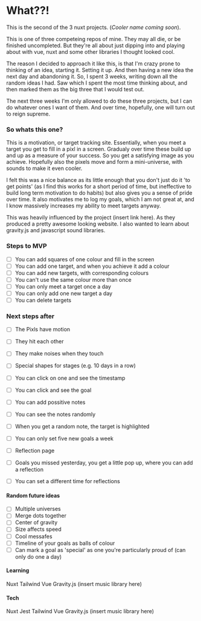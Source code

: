 # What??!

This is the second of the 3 nuxt projects. (*Cooler name coming soon*).

This is one of three competeing repos of mine. They may all die, or be finished uncompleted. But they're all about just dipping into
and playing about with vue, nuxt and some other libraries I thought looked cool. 

The reason I decided to approach it like this, is that I'm crazy prone to thinking of an idea, starting it. Setting it up. And then 
having a new idea the next day and abandoning it. So, I spent 3 weeks, writing down all the random ideas I had. Saw which I spent the
most time thinking about, and then marked them as the big three that I would test out. 

The next three weeks I'm only allowed to do these three projects, but I can do whatever ones I want of them. And over time, hopefully, 
one will turn out to reign supreme. 

### So whats this one?

This is a motivation, or target tracking site. Essentially, when you meet a target you get to fill in a pixl in a screen. 
Gradualy over time these build up and up as a measure of your success. So you get a satisfying image as you achieve. 
Hopefully also the pixels move and form a mini-universe, with sounds to make it even cooler. 

I felt this was a nice balance as its little enough that you don't just do it 'to get points' (as I find this works 
for a short period of time, but ineffective to build long term motivation to do habits) but also gives you a sense of pride 
over time. It also motivates me to log my goals, which I am not great at, and I know massively increases my ability to meet targets anyway. 

This was heavily influenced by the project (insert link here). As they produced a pretty awesome looking website. I also wanted to learn about
gravity.js and javascript sound libraries. 


### Steps to MVP 
- [ ] You can add squares of one colour and fill in the screen
- [ ] You can add one target, and when you achieve it add a colour 
- [ ] You can add new targets, with corresponding colours 
- [ ] You can't use the same colour more than once 
- [ ] You can only meet a target once a day 
- [ ] You can only add one new target a day 
- [ ] You can delete targets

###  Next steps after 
- [ ] The Pixls have motion
- [ ] They hit each other 
- [ ] They make noises when they touch 
- [ ] Special shapes for stages (e.g. 10 days in a row) 


- [ ] You can click on one and see the timestamp
- [ ] You can click and see the goal
- [ ] You can add possitive notes
- [ ] You can see the notes randomly
- [ ] When you get a random note, the target is highlighted 

- [ ] You can only set five new goals a week 
- [ ] Reflection page 
- [ ] Goals you missed yesterday, you get a little pop up, where you can add a reflection 
- [ ] You can set a different time for reflections 

#### Random future ideas
- [ ] Multiple universes
- [ ] Merge dots together
- [ ] Center of gravity 
- [ ] Size affects speed
- [ ] Cool messafes 
- [ ] Timeline of your goals as balls of colour 
- [ ] Can mark a goal as 'special' as one you're particularly proud of (can only do one a day)

#### Learning 
Nuxt 
Tailwind
Vue 
Gravity.js
(insert music library here)

#### Tech
Nuxt 
Jest
Tailwind
Vue 
Gravity.js
(insert music library here)
